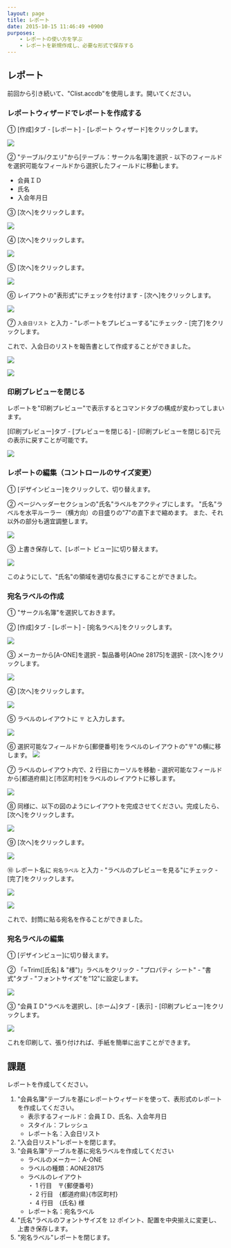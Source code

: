 ```yaml
---
layout: page
title: レポート
date: 2015-10-15 11:46:49 +0900
purposes:
    - レポートの使い方を学ぶ
    - レポートを新規作成し、必要な形式で保存する
---
```



レポート
--------

前回から引き続いて、"Clist.accdb"を使用します。開いてください。


### レポートウィザードでレポートを作成する

&#9312; [作成]タブ - [レポート] - [レポート ウィザード]をクリックします。

![](./pic/list1.png)

&#9313; "テーブル/クエリ"から[テーブル：サークル名簿]を選択 - 以下のフィールドを選択可能なフィールドから選択したフィールドに移動します。

-   会員ＩＤ
-   氏名
-   入会年月日

&#9314; [次へ]をクリックします。

![](./pic/list2.png)

&#9315; [次へ]をクリックします。

![](./pic/list3.png)

&#9316; [次へ]をクリックします。

![](./pic/list4.png)

&#9317; レイアウトの"表形式"にチェックを付けます - [次へ]をクリックします。

![](./pic/list5.png)

&#9318; `入会日リスト` と入力 - "レポートをプレビューする"にチェック - [完了]をクリックします。

これで、入会日のリストを報告書として作成することができました。

![](./pic/list7.png)

![](./pic/list8.png)


### 印刷プレビューを閉じる

レポートを"印刷プレビュー"で表示するとコマンドタブの構成が変わってしまいます。

[印刷プレビュー]タブ - [プレビューを閉じる] - [印刷プレビューを閉じる]で元の表示に戻すことが可能です。

![](./pic/preview.png)


### レポートの編集（コントロールのサイズ変更）

&#9312; [デザインビュー]をクリックして、切り替えます。

&#9313; ページヘッダーセクションの"氏名"ラベルをアクティブにします。
"氏名"ラベルを水平ルーラー（横方向）の目盛りの"7"の直下まで縮めます。
また、それ以外の部分も適宜調整します。

![](./pic/report1.png)

&#9314; 上書き保存して、[レポート ビュー]に切り替えます。

![](./pic/report2.png)

このようにして、"氏名"の領域を適切な長さにすることができました。


### 宛名ラベルの作成

&#9312; "サークル名簿"を選択しておきます。

&#9313; [作成]タブ - [レポート] - [宛名ラベル]をクリックします。

![](./pic/postcard1.png)

&#9314; メーカーから[A-ONE]を選択 - 製品番号[AOne 28175]を選択 - [次へ]をクリックします。

![](./pic/postcard2.png)

&#9315; [次へ]をクリックします。

![](./pic/postcard3.png)

&#9316; ラベルのレイアウトに `〒` と入力します。

![](./pic/postcard4.png)

&#9317; 選択可能なフィールドから[郵便番号]をラベルのレイアウトの"〒"の横に移します。
![](./pic/postcard5.png)

&#9318; ラベルのレイアウト内で、2 行目にカーソルを移動 - 選択可能なフィールドから[都道府県]と[市区町村]をラベルのレイアウトに移します。

![](./pic/postcard6.png)

&#9319; 同様に、以下の図のようにレイアウトを完成させてください。完成したら、[次へ]をクリックします。

![](./pic/postcard7.png)

&#9320; [次へ]をクリックします。

![](./pic/postcard8.png)

&#9321; レポート名に `宛名ラベル` と入力 - "ラベルのプレビューを見る"にチェック - [完了]をクリックします。

![](./pic/postcard9.png)

![](./pic/postcard10.png)

これで、封筒に貼る宛名を作ることができました。


### 宛名ラベルの編集

&#9312; [デザインビュー]に切り替えます。

&#9313; 「=Trim([氏名] & "様")」ラベルをクリック - "プロパティ シート" - "書式"タブ - "フォントサイズ"を"12"に設定します。

![](./pic/editpc1.png)

&#9314; "会員ＩＤ"ラベルを選択し、[ホーム]タブ - [表示] - [印刷プレビュー]をクリックします。

![](./pic/editpc4.png)

これを印刷して、張り付ければ、手紙を簡単に出すことができます。


課題
----
レポートを作成してください。

1. "会員名簿"テーブルを基にレポートウィザードを使って、表形式のレポートを作成してください。
    -   表示するフィールド：会員ＩＤ、氏名、入会年月日
    -   スタイル：フレッシュ
    -   レポート名：入会日リスト
2. "入会日リスト"レポートを閉じます。
3. "会員名簿"テーブルを基に宛名ラベルを作成してください
    -   ラベルのメーカー：A-ONE
    -   ラベルの種類：AONE28175
    -   ラベルのレイアウト  
   ・ 1 行目　〒{郵便番号}  
   ・ 2 行目　{都道府県}{市区町村}  
   ・ 4 行目　{氏名} 様  
    -   レポート名：宛名ラベル
4. "氏名"ラベルのフォントサイズを `12` ポイント、配置を中央揃えに変更し、上書き保存します。
5. "宛名ラベル"レポートを閉じます。
